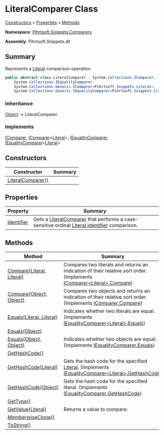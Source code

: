 # LiteralComparer Class

[Constructors](#constructors) &#x2022; [Properties](#properties) &#x2022; [Methods](#methods)

**Namespace**: [Pihrtsoft.Snippets.Comparers](../README.md)

**Assembly**: Pihrtsoft\.Snippets\.dll

## Summary

Represents a [Literal](../../Literal/README.md) comparison operation\.

```csharp
public abstract class LiteralComparer : System.Collections.IComparer,
    System.Collections.IEqualityComparer,
    System.Collections.Generic.IComparer<Pihrtsoft.Snippets.Literal>,
    System.Collections.Generic.IEqualityComparer<Pihrtsoft.Snippets.Literal>
```

### Inheritance

[Object](https://docs.microsoft.com/en-us/dotnet/api/system.object) &#x2192; LiteralComparer

### Implements

[IComparer](https://docs.microsoft.com/en-us/dotnet/api/system.collections.icomparer), [IComparer](https://docs.microsoft.com/en-us/dotnet/api/system.collections.generic.icomparer-1)\<[Literal](../../Literal/README.md)>, [IEqualityComparer](https://docs.microsoft.com/en-us/dotnet/api/system.collections.iequalitycomparer), [IEqualityComparer](https://docs.microsoft.com/en-us/dotnet/api/system.collections.generic.iequalitycomparer-1)\<[Literal](../../Literal/README.md)>

## Constructors

| Constructor | Summary |
| ----------- | ------- |
| [LiteralComparer()](-ctor/README.md) | |

## Properties

| Property | Summary |
| -------- | ------- |
| [Identifier](Identifier/README.md) | Gets a [LiteralComparer](./README.md) that performs a case\-sensitive ordinal [Literal.Identifier](../../Literal/Identifier/README.md) comparison\. |

## Methods

| Method | Summary |
| ------ | ------- |
| [Compare(Literal, Literal)](Compare/README.md#Pihrtsoft_Snippets_Comparers_LiteralComparer_Compare_Pihrtsoft_Snippets_Literal_Pihrtsoft_Snippets_Literal_) | Compares two literals and returns an indication of their relative sort order\. \(Implements [IComparer\<Literal>.Compare](https://docs.microsoft.com/en-us/dotnet/api/system.collections.generic.icomparer-1.compare)\) |
| [Compare(Object, Object)](Compare/README.md#Pihrtsoft_Snippets_Comparers_LiteralComparer_Compare_System_Object_System_Object_) | Compares two objects and returns an indication of their relative sort order\. \(Implements [IComparer.Compare](https://docs.microsoft.com/en-us/dotnet/api/system.collections.icomparer.compare)\) |
| [Equals(Literal, Literal)](Equals/README.md#Pihrtsoft_Snippets_Comparers_LiteralComparer_Equals_Pihrtsoft_Snippets_Literal_Pihrtsoft_Snippets_Literal_) | Indicates whether two literals are equal\. \(Implements [IEqualityComparer\<Literal>.Equals](https://docs.microsoft.com/en-us/dotnet/api/system.collections.generic.iequalitycomparer-1.equals)\) |
| [Equals(Object)](https://docs.microsoft.com/en-us/dotnet/api/system.object.equals) | |
| [Equals(Object, Object)](Equals/README.md#Pihrtsoft_Snippets_Comparers_LiteralComparer_Equals_System_Object_System_Object_) | Indicates whether two objects are equal\. \(Implements [IEqualityComparer.Equals](https://docs.microsoft.com/en-us/dotnet/api/system.collections.iequalitycomparer.equals)\) |
| [GetHashCode()](https://docs.microsoft.com/en-us/dotnet/api/system.object.gethashcode) | |
| [GetHashCode(Literal)](GetHashCode/README.md#Pihrtsoft_Snippets_Comparers_LiteralComparer_GetHashCode_Pihrtsoft_Snippets_Literal_) | Gets the hash code for the specified [Literal](../../Literal/README.md)\. \(Implements [IEqualityComparer\<Literal>.GetHashCode](https://docs.microsoft.com/en-us/dotnet/api/system.collections.generic.iequalitycomparer-1.gethashcode)\) |
| [GetHashCode(Object)](GetHashCode/README.md#Pihrtsoft_Snippets_Comparers_LiteralComparer_GetHashCode_System_Object_) | Gets the hash code for the specified literal\. \(Implements [IEqualityComparer.GetHashCode](https://docs.microsoft.com/en-us/dotnet/api/system.collections.iequalitycomparer.gethashcode)\) |
| [GetType()](https://docs.microsoft.com/en-us/dotnet/api/system.object.gettype) | |
| [GetValue(Literal)](GetValue/README.md) | Returns a value to compare\. |
| [MemberwiseClone()](https://docs.microsoft.com/en-us/dotnet/api/system.object.memberwiseclone) | |
| [ToString()](https://docs.microsoft.com/en-us/dotnet/api/system.object.tostring) | |

